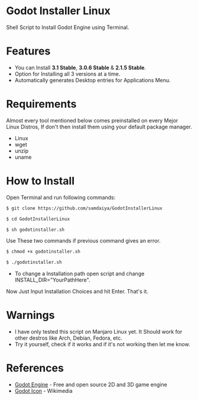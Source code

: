 # Godot Installer Linux
Shell Script to Install Godot Engine using Terminal.

# Features
* You can Install  **3.1 Stable**, **3.0.6 Stable** & **2.1.5 Stable**.
* Option for Installing all 3 versions at a time.
* Automatically generates Desktop entries for Applications Menu.

# Requirements
Almost every tool mentioned below comes preinstalled on every Mejor Linux Distros, If don't then install them using your default package manager.
* Linux
* wget
* unzip
* uname

# How to Install
Open Terminal and run following commands:
```bash
$ git clone https://github.com/samdaiya/GodotInstallerLinux
```
```bash
$ cd GodotInstallerLinux
```
```bash
$ sh godotinstaller.sh
```
Use These two commands if previous command gives an error.
```bash
$ chmod +x godotinstaller.sh
```
```bash
$ ./godotinstaller.sh
```
* To change a Installation path open script and change INSTALL_DIR="YourPathHere".

Now Just Input Installation Choices and hit Enter. That's it.

# Warnings
* I have only tested this script on Manjaro Linux yet. It Should work for other destros like Arch, Debian, Fedora, etc.
* Try it yourself, check if it works and if it's not working then let me know. 

# References
* [Godot Engine][1] - Free and open source 2D and 3D game engine
* [Godot Icon][2] - Wikimedia

[1]: https://godotengine.org
[2]: https://upload.wikimedia.org/wikipedia/commons/thumb/6/6a/Godot_icon.svg/2000px-Godot_icon.svg.png
